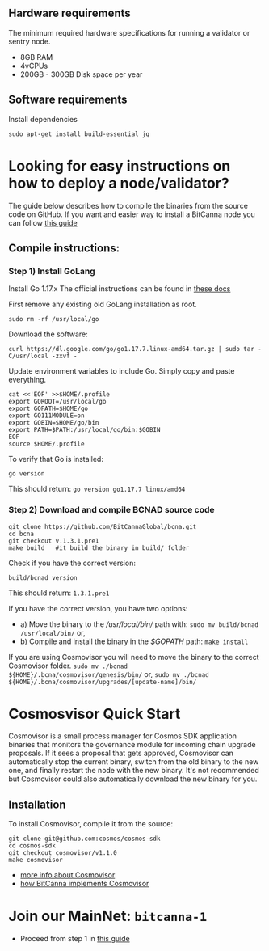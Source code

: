 ## Hardware requirements
The minimum required hardware specifications for running a validator or sentry node.

* 8GB RAM
* 4vCPUs
* 200GB - 300GB Disk space per year

## Software requirements
Install dependencies
``` 
sudo apt-get install build-essential jq
```

# Looking for easy instructions on how to deploy a node/validator?
The guide below describes how to compile the binaries from the source code on GitHub. If you want and easier way to install a BitCanna node you can follow [this guide](https://github.com/BitCannaGlobal/bcna/blob/main/instructions.md)

## Compile instructions: 
### Step 1) Install GoLang

Install Go 1.17.x 
The official instructions can be found in [these docs](https://golang.org/doc/install)

First remove any existing old GoLang installation as root.
```
sudo rm -rf /usr/local/go
``` 

Download the software:
```
curl https://dl.google.com/go/go1.17.7.linux-amd64.tar.gz | sudo tar -C/usr/local -zxvf -
```
Update environment variables to include Go. Simply copy and paste everything.
```
cat <<'EOF' >>$HOME/.profile
export GOROOT=/usr/local/go
export GOPATH=$HOME/go
export GO111MODULE=on
export GOBIN=$HOME/go/bin
export PATH=$PATH:/usr/local/go/bin:$GOBIN
EOF
source $HOME/.profile
```
To verify that Go is installed:
``` 
go version
```
This should return: `go version go1.17.7 linux/amd64`

### Step 2) Download and compile BCNAD source code
```
git clone https://github.com/BitCannaGlobal/bcna.git
cd bcna
git checkout v.1.3.1.pre1
make build   #it build the binary in build/ folder
```
Check if you have the correct version:
```
build/bcnad version
```
This should return: `1.3.1.pre1`

If you have the correct version, you have two options:
* a) Move the binary to the */usr/local/bin/* path with: `sudo mv build/bcnad /usr/local/bin/` or,
* b) Compile and install the binary in the *$GOPATH* path:  `make install`

If you are using Cosmovisor you will need to move the binary to the correct Cosmovisor folder.
`sudo mv ./bcnad ${HOME}/.bcna/cosmovisor/genesis/bin/` or,
`sudo mv ./bcnad ${HOME}/.bcna/cosmovisor/upgrades/[update-name]/bin/`

# Cosmosvisor Quick Start
Cosmovisor is a small process manager for Cosmos SDK application binaries that monitors the governance module for incoming chain upgrade proposals. If it sees a proposal that gets approved, Cosmovisor can automatically stop the current binary, switch from the old binary to the new one, and finally restart the node with the new binary. It's not recommended but Cosmovisor could also automatically download the new binary for you.

## Installation
To install Cosmovisor, compile it from the source:
```
git clone git@github.com:cosmos/cosmos-sdk
cd cosmos-sdk
git checkout cosmovisor/v1.1.0
make cosmovisor
```
* [more info about Cosmovisor](https://github.com/cosmos/cosmos-sdk/tree/master/cosmovisor#readme)
* [how BitCanna implements Cosmovisor](https://hackmd.io/PXmANfhUSGS5YlKcHcc3GA?view)

# Join our MainNet: `bitcanna-1`
* Proceed from step 1 in [this guide](https://github.com/BitCannaGlobal/bcna/blob/main/instructions.md)
